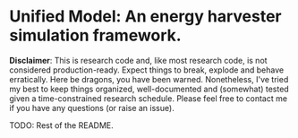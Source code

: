# Unified Model: An energy harvester simulation framework.

**Disclaimer**: This is research code and, like most research code, is not considered production-ready. Expect things to break, explode and behave erratically. Here be dragons, you have been warned. Nonetheless, I've tried my best to keep things organized, well-documented and (somewhat) tested given a time-constrained research schedule. Please feel free to contact me if you have any questions (or raise an issue).

TODO: Rest of the README.

